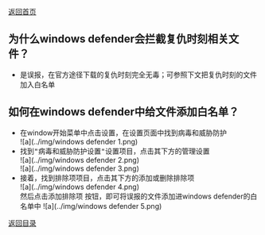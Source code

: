 [返回首页](/index.md)

## 为什么windows defender会拦截复仇时刻相关文件？
- 是误报，在官方途径下载的复仇时刻完全无毒；可参照下文把复仇时刻的文件加入白名单

## 如何在windows defender中给文件添加白名单？
- 在window开始菜单中点击<kbd>设置</kbd>，在设置页面中找到<kbd>病毒和威胁防护</kbd>  
![a](../img/windows defender 1.png)  
- 找到<kbd>"病毒和威胁防护设置"设置</kbd>项目，点击其下方的<kbd>管理设置</kbd>  
![a](../img/windows defender 2.png)  
![a](../img/windows defender 3.png)  
- 接着，找到<kbd>排除项</kbd>项目，点击其下方的<kbd>添加或删除排除项</kbd>  
![a](../img/windows defender 4.png)  
然后点击<kbd>添加排除项</kbd> 按钮，即可将误报的文件添加进windows defender的白名单中
![a](../img/windows defender 5.png)



[返回目录](/QuestionNAnswer/index.md#gaming-problem)

